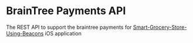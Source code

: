 # BrainTree Payments API

The REST API to support the braintree payments for [Smart-Grocery-Store-Using-Beacons](https://github.com/adwaittathe/Smart-Grocery-Store-Using-Beacons) iOS application
